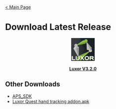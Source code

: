 [< Main Page](https://github.com/guiglass/LUXOR/blob/gh-pages/index.md)

# Download Latest Release

<p align="center">
  <a href="https://drive.google.com/drive/folders/1728cW_OSFzJ1Cjs5SnVK2ibCNaKedSnm">
     <img width="15%" height="15%" src="/img/Luxor Logo Text.png">
  </a>
</p>
  
<p align="center">
  <b><a href=https://drive.google.com/drive/folders/1728cW_OSFzJ1Cjs5SnVK2ibCNaKedSnm> Luxor V3.2.0 </a></b>
</p>

## Other Downloads

- [APS_SDK](https://github.com/guiglass/LUXOR/blob/gh-pages/APS_SDK.unitypackage?raw=true)
- [Luxor Quest hand tracking addon.apk](http://www.mediafire.com/file/9b3fdc1n5i9v4n4/Luxor_Quest_finger_tracking.apk/file)

